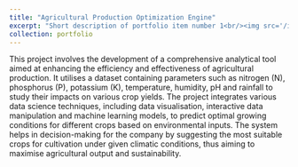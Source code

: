 ```yaml
---
title: "Agricultural Production Optimization Engine"
excerpt: "Short description of portfolio item number 1<br/><img src='/images/agri.png'>"
collection: portfolio
---
```


This project involves the development of a comprehensive analytical tool aimed at enhancing the efficiency and effectiveness of agricultural production. It utilises a dataset containing parameters such as nitrogen (N), phosphorus (P), potassium (K), temperature, humidity, pH and rainfall to study their impacts on various crop yields. The project integrates various data science techniques, including data visualisation, interactive data manipulation and machine learning models, to predict optimal growing conditions for different crops based on environmental inputs. The system helps in decision-making for the company by suggesting the most suitable crops for cultivation under given climatic conditions, thus aiming to maximise agricultural output and sustainability.

